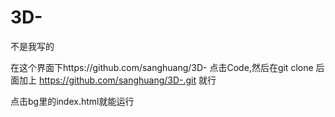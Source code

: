 # 3D-
不是我写的

在这个界面下https://github.com/sanghuang/3D- 点击Code,然后在git clone 后面加上
    https://github.com/sanghuang/3D-.git 就行
   
点击bg里的index.html就能运行

